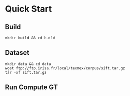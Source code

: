 # Quick Start

## Build
```
mkdir build && cd build
```

## Dataset
```
mkdir data && cd data
wget ftp://ftp.irisa.fr/local/texmex/corpus/sift.tar.gz
tar -xf sift.tar.gz
```

## Run Compute GT
```

```
